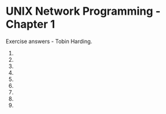 UNIX Network Programming - Chapter 1
======================================
Exercise answers - Tobin Harding.

1. 
2. 
3. 
4. 
5. 
6. 
7. 
8. 
9. 
